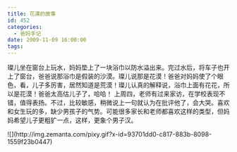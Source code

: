 ```yaml
---
title: 花漠的故事
id: 452
categories:
  - 爸妈手记
date: 2009-11-09 16:00:00
tags:
---
```


璨儿坐在窗台上玩水，妈妈垫上了一块浴巾以防水溢出来。完过水后，将车子也开上了窗台，爸爸说那浴巾是假装的沙漠。璨儿说那是花漠！爸爸对妈妈使了个眼色，看，儿子多厉害，居然知道是荒漠！璨儿认真的解释说，浴巾上面有花花，所以是花漠！爸爸太高估儿子了，哈哈！
上周四，老师有过来家访，在学校表现不错，值得表扬。不过，比较敏感，稍微说上一句就认为在批评他了，会大哭。喜欢和女生玩的多，缺少男孩子的气势。可能很多家长和老师都喜欢这样的类型，但妈妈希望儿子更粗犷一点，这样，更象个男子汉。

<div class="zemanta-pixie">![](http://img.zemanta.com/pixy.gif?x-id=93701dd0-c817-883b-8098-1559f23b0447)</div>